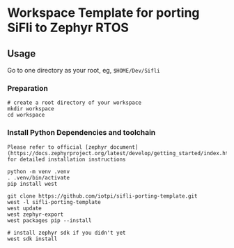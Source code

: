 # Workspace Template for porting SiFli to Zephyr RTOS

## Usage

Go to one directory as your root, eg, `$HOME/Dev/Sifli`

### Preparation

```shell
# create a root directory of your workspace
mkdir workspace
cd workspace
```

### Install Python Dependencies and toolchain

    Please refer to official [zephyr document](https://docs.zephyrproject.org/latest/develop/getting_started/index.html) for detailed installation instructions

```shell
python -m venv .venv
. .venv/bin/activate
pip install west
```

```shell
git clone https://github.com/iotpi/sifli-porting-template.git
west -l sifli-porting-template
west update
west zephyr-export
west packages pip --install

# install zephyr sdk if you didn't yet
west sdk install
```
